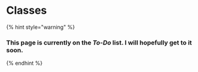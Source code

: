 # Classes

{% hint style="warning" %}
### This page is currently on the _To-Do_ list. I will hopefully get to it soon.
{% endhint %}
